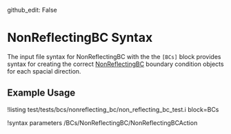 github_edit: False

# NonReflectingBC Syntax

The input file syntax for NonReflectingBC with the the `[BCs]` block provides
syntax for creating the correct [NonReflectingBC](/NonReflectingBC.md) boundary
condition objects for each spacial direction.

## Example Usage

!listing test/tests/bcs/nonreflecting_bc/non_reflecting_bc_test.i block=BCs

!syntax parameters /BCs/NonReflectingBC/NonReflectingBCAction
